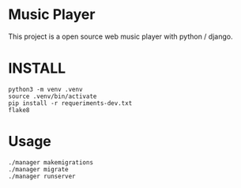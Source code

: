 # Music Player
This project is a open source web music player with python / django.

# INSTALL
``` console
python3 -m venv .venv
source .venv/bin/activate
pip install -r requeriments-dev.txt
flake8
```

# Usage
``` console
./manager makemigrations
./manager migrate
./manager runserver
```
